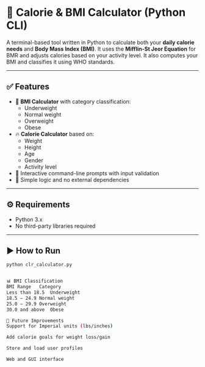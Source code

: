# 🧮 Calorie & BMI Calculator (Python CLI)

A terminal-based tool written in Python to calculate both your **daily calorie needs** and **Body Mass Index (BMI)**. It uses the **Mifflin-St Jeor Equation** for BMR and adjusts calories based on your activity level. It also computes your BMI and classifies it using WHO standards.

---

## ✅ Features

- 🔢 **BMI Calculator** with category classification:
  - Underweight
  - Normal weight
  - Overweight
  - Obese
- 🔥 **Calorie Calculator** based on:
  - Weight
  - Height
  - Age
  - Gender
  - Activity level
- 💬 Interactive command-line prompts with input validation
- 🧠 Simple logic and no external dependencies

---

## ⚙️ Requirements

- Python 3.x  
- No third-party libraries required

---

## ▶️ How to Run

```bash
python clr_calculator.py


📊 BMI Classification
BMI Range	Category
Less than 18.5	Underweight
18.5 – 24.9	Normal weight
25.0 – 29.9	Overweight
30.0 and above	Obese

🚧 Future Improvements
Support for Imperial units (lbs/inches)

Add calorie goals for weight loss/gain

Store and load user profiles

Web and GUI interface
